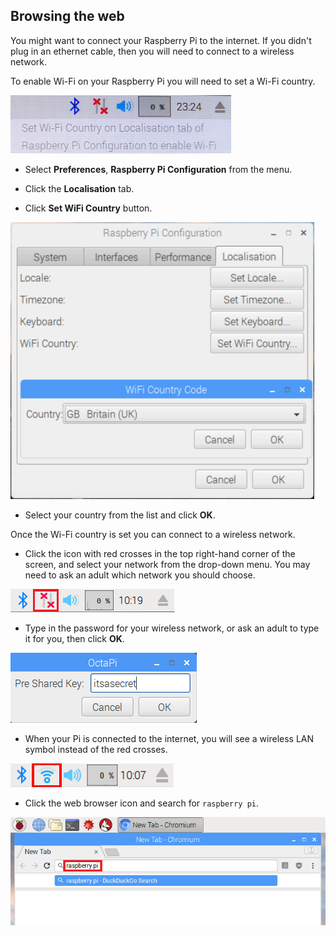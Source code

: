 ## Browsing the web

You might want to connect your Raspberry Pi to the internet. If you didn't plug in an ethernet cable, then you will need to connect to a wireless network.

To enable Wi-Fi on your Raspberry Pi you will need to set a Wi-Fi country.

![set wifi country](images/pi-set-wifi-country.png)

+ Select **Preferences**, **Raspberry Pi Configuration** from the menu.

+ Click the **Localisation** tab.

+ Click **Set WiFi Country** button.

![select wifi country](images/pi-select-wifi-country.png)

+ Select your country from the list and click **OK**.

Once the Wi-Fi country is set you can connect to a wireless network.

+ Click the icon with red crosses in the top right-hand corner of the screen, and select your network from the drop-down menu. You may need to ask an adult which network you should choose.

![No wifi](images/no-wifi.png)

+ Type in the password for your wireless network, or ask an adult to type it for you, then click **OK**.

![Type in password](images/type-password.png)

+ When your Pi is connected to the internet, you will see a wireless LAN symbol instead of the red crosses.

![screenshot](images/pi-wifi.png)

+ Click the web browser icon and search for `raspberry pi`.

![screenshot](images/pi-browser.png)

